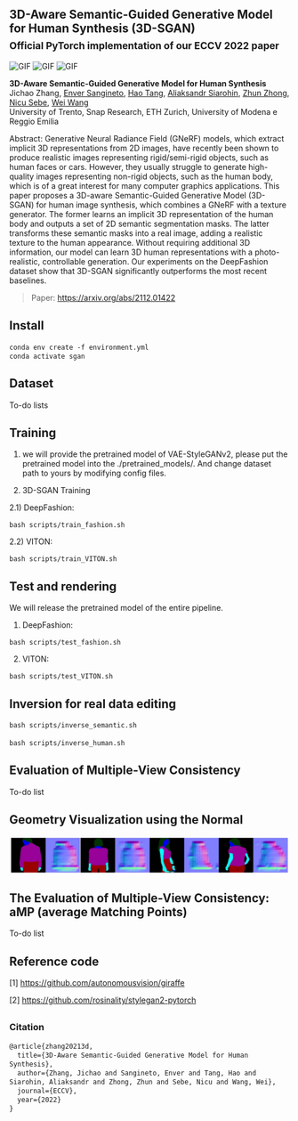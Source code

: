 ## 3D-Aware Semantic-Guided Generative Model for Human Synthesis (3D-SGAN) <br><sub>Official PyTorch implementation of our ECCV 2022 paper</sub>

![GIF](./docs/rotation.gif)
![GIF](./docs/rotation.gif)
![GIF](./docs/rotation.gif)

**3D-Aware Semantic-Guided Generative Model for Human Synthesis**<br>
Jichao Zhang, [Enver Sangineto](https://scholar.google.com/citations?user=eJZlvlAAAAAJ&hl=en), 
[Hao Tang](https://scholar.google.com/citations?user=9zJkeEMAAAAJ&hl=en), [Aliaksandr Siarohin](https://scholar.google.com/citations?user=uMl5-k4AAAAJ&hl=en), [Zhun Zhong](https://zhunzhong.site/), 
[Nicu Sebe](http://disi.unitn.it/~sebe/), [Wei Wang](https://weiwangtrento.github.io/) <br>
University of Trento, Snap Research, ETH Zurich, University of Modena e Reggio Emilia

Abstract: Generative Neural Radiance Field (GNeRF) models, which extract implicit 3D representations from 2D images, 
have recently been shown to produce realistic images representing rigid/semi-rigid objects, 
such as human faces or cars. However, they usually struggle to generate high-quality images representing 
non-rigid objects, such as the human body, which is of a great interest for many computer graphics applications. 
This paper proposes a 3D-aware Semantic-Guided Generative Model (3D-SGAN) for human image synthesis, 
which combines a GNeRF with a texture generator. The former learns an implicit 
3D representation of the human body and outputs a set of 2D semantic segmentation masks. The latter transforms 
these semantic masks into a real image, adding a realistic texture to the human appearance. 
Without requiring additional 3D information, our model can learn 3D human representations 
with a photo-realistic, controllable generation. Our experiments on the DeepFashion dataset show that 
3D-SGAN significantly outperforms the most recent baselines.

> Paper: https://arxiv.org/abs/2112.01422 <br>

## Install
```
conda env create -f environment.yml
conda activate sgan
```

## Dataset

To-do lists

## Training 

1)  we will provide the pretrained model of VAE-StyleGANv2, please put the pretrained model into the ./pretrained_models/.
And change dataset path to yours by modifying config files.

2) 3D-SGAN Training

2.1) DeepFashion:
```
bash scripts/train_fashion.sh
```
2.2) VITON:
```
bash scripts/train_VITON.sh
```

## Test and rendering

We will release the pretrained model of the entire pipeline.

1) DeepFashion:
```
bash scripts/test_fashion.sh
```

2) VITON:
```
bash scripts/test_VITON.sh
```

## Inversion for real data editing
```
bash scripts/inverse_semantic.sh

bash scripts/inverse_human.sh
```

## Evaluation of Multiple-View Consistency

To-do list

## Geometry Visualization using the Normal

![Teaser image](./docs/normal.jpg)

## The Evaluation of Multiple-View Consistency: aMP (average Matching Points)

To-do list

## Reference code

[1] https://github.com/autonomousvision/giraffe

[2] https://github.com/rosinality/stylegan2-pytorch

## 

### Citation

```
@article{zhang20213d,
  title={3D-Aware Semantic-Guided Generative Model for Human Synthesis},
  author={Zhang, Jichao and Sangineto, Enver and Tang, Hao and Siarohin, Aliaksandr and Zhong, Zhun and Sebe, Nicu and Wang, Wei},
  journal={ECCV},
  year={2022}
}
```
